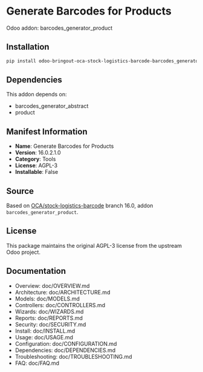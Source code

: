 # Generate Barcodes for Products

Odoo addon: barcodes_generator_product

## Installation

```bash
pip install odoo-bringout-oca-stock-logistics-barcode-barcodes_generator_product
```

## Dependencies

This addon depends on:
- barcodes_generator_abstract
- product

## Manifest Information

- **Name**: Generate Barcodes for Products
- **Version**: 16.0.2.1.0
- **Category**: Tools
- **License**: AGPL-3
- **Installable**: False

## Source

Based on [OCA/stock-logistics-barcode](https://github.com/OCA/stock-logistics-barcode) branch 16.0, addon `barcodes_generator_product`.

## License

This package maintains the original AGPL-3 license from the upstream Odoo project.

## Documentation

- Overview: doc/OVERVIEW.md
- Architecture: doc/ARCHITECTURE.md
- Models: doc/MODELS.md
- Controllers: doc/CONTROLLERS.md
- Wizards: doc/WIZARDS.md
- Reports: doc/REPORTS.md
- Security: doc/SECURITY.md
- Install: doc/INSTALL.md
- Usage: doc/USAGE.md
- Configuration: doc/CONFIGURATION.md
- Dependencies: doc/DEPENDENCIES.md
- Troubleshooting: doc/TROUBLESHOOTING.md
- FAQ: doc/FAQ.md
